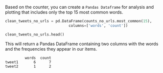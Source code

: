 <!--title={Using the pd.DataFrame}-->

Based on the counter, you can create a `Pandas Dataframe` for analysis and plotting that includes only the top 15 most common words.

``` python
clean_tweets_no_urls = pd.DataFrame(counts_no_urls.most_common(15),
                             columns=['words', 'count'])

clean_tweets_no_urls.head()
```

This will return a Pandas DataFrame containing two columns with the words and the frequencies they appear in our items.

```
         words  count
tweet1       6      7
tweet2       1      2
```

